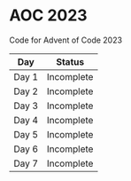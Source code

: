 # AOC 2023
Code for Advent of Code 2023

| Day         | Status      |
| ----------- | ----------- |
| Day 1       | Incomplete  |
| Day 2       | Incomplete  |
| Day 3       | Incomplete  |
| Day 4       | Incomplete  |
| Day 5       | Incomplete  |
| Day 6       | Incomplete  |
| Day 7       | Incomplete  |



